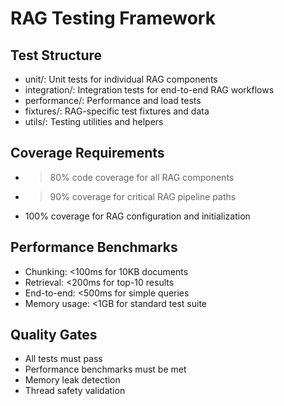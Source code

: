 # RAG Testing Framework

## Test Structure
- unit/: Unit tests for individual RAG components
- integration/: Integration tests for end-to-end RAG workflows  
- performance/: Performance and load tests
- fixtures/: RAG-specific test fixtures and data
- utils/: Testing utilities and helpers

## Coverage Requirements
- >80% code coverage for all RAG components
- >90% coverage for critical RAG pipeline paths
- 100% coverage for RAG configuration and initialization

## Performance Benchmarks
- Chunking: <100ms for 10KB documents
- Retrieval: <200ms for top-10 results
- End-to-end: <500ms for simple queries
- Memory usage: <1GB for standard test suite

## Quality Gates
- All tests must pass
- Performance benchmarks must be met
- Memory leak detection
- Thread safety validation

